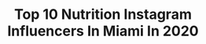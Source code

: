 ---
title: Top 10 Nutrition Instagram Influencers In Miami In 2020
description: >-
  Find top nutrition Instagram influencers in Miami in 2020. Most popular hashtags: #nutrition #miami #health #happymothersday.
platform: Instagram
profiles:
  - username: "livlangdon"
    fullname: >-
      Olivia Langdon
    location: "United States"
    followers: 21708
    engagement: 582
    commentsToLikes: 0.059640
    id: ck5cfjcbon2rx0i1148eyafls
    verified: false
    hashtags: "#beherenow, #freedom, #miamiwellness, #nutrition"
  - username: "dralejandrojunger"
    fullname: >-
      Alejandro Junger MD
    location: "United States"
    followers: 37016
    engagement: 125
    commentsToLikes: 0.058671
    id: ck5cgy9hvprq40i116m2xvd2g
    verified: false
    hashtags: "#heartdisease, #healthiswealth, #wearewhatweeat, #bookstagram"
  - username: "davescott6x"
    fullname: >-
      Dave Scott
    location: "United States"
    followers: 20010
    engagement: 245
    commentsToLikes: 0.021991
    id: ck0vxjn1ez7ve0i19ati6sqgn
    verified: false
    hashtags: "#triathlete, #health, #swimming, #weareinthistogether"
  - username: "danlikestoeat"
    fullname: >-
      Dan DuPraw
    location: "United States"
    followers: 6646
    engagement: 537
    commentsToLikes: 0.114166
    id: ck13cqkni1og60i19uxdx4his
    verified: false
    hashtags: "#mimosa, #bakedgoods, #cachapareceta, #wanderlust"
  - username: "modernveganfam"
    fullname: >-
      Modern Vegan Familia
    location: "United States"
    followers: 25743
    engagement: 168
    commentsToLikes: 0.103150
    id: ck0vw3p88rylr0i19by1o7z2o
    verified: false
    hashtags: "#pitaya, #thumbprintcookies, #tree, #veganmarshmallows"
  - username: "blondebomb_chel"
    fullname: >-
      Chel 🐚
    location: "United States"
    followers: 33842
    engagement: 453
    commentsToLikes: 0.042429
    id: ck5q03j9d42gm0i1181orrc3g
    verified: false
    hashtags: "#fillers, #sexy, #yogafest, #brandambassador"
  - username: "__beyondthesweat"
    fullname: >-
      Ellie & Virgil- FITNESS
    location: "United States"
    followers: 5904
    engagement: 1269
    commentsToLikes: 0.029221
    id: ck5c9apa5b3i60i11f0v1q3nl
    verified: false
    hashtags: "#miamigirl, #backflexibility, #sweat, #timeforyourself"
  - username: "nutrillermo"
    fullname: >-
      Guillermo Rodríguez Navarrete
    location: "United States"
    followers: 519313
    engagement: 123
    commentsToLikes: 0.129628
    id: ck0w6s3p5a13j0i198l666gtf
    verified: true
    hashtags: "#nutribreakfat, #nutrillermoteam, #nutrimilagros, #nutrivilma"
  - username: "miami_problems_"
    fullname: >-
      🔞MIAMI UNCENSORED🔞
    location: "United States"
    followers: 65847
    engagement: 127
    commentsToLikes: 0.058572
    id: ck6uf0ue9u6qi0j71k6r702bm
    verified: false
    hashtags: "#inspirational, #powerofthemind, #palmbeach, #hialeah"
  - username: "thebryanabasolo"
    fullname: >-
      Bryan Abasolo D.C., CNS, CPT
    location: "United States"
    followers: 373429
    engagement: 200
    commentsToLikes: 0.015409
    id: ck0vvc6rmohm80i19d99jgpoj
    verified: true
    hashtags: "#finance, #stocks, #confidence, #invest"
---